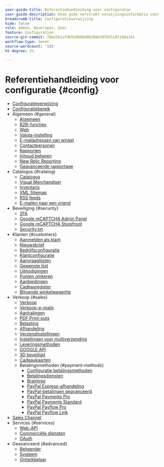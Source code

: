 ```yaml
---
user-guide-title: Referentiehandleiding voor configuratie
user-guide-description: Deze gids verstrekt verwijzingsinformatie voor alle montages van de archiefconfiguratie die van _Admin_ sidebar bij ** worden betreden[!UICONTROL Stores]** > _[!UICONTROL Settings]_ > **[!UICONTROL Configuration]**.
breadcrumb-title: Configuratieverwijzing
hide: false
role: Admin, Developer, User
feature: Configuration
source-git-commit: 76bd1b1af9b55d69bd98209d70fb5518f190a3e1
workflow-type: tm+mt
source-wordcount: '155'
ht-degree: 1%

---
```



# Referentiehandleiding voor configuratie {#config}

- [Configuratieverwijzing](guide-overview.md)
- [Configuratiebereik](scope-change.md)
- Algemeen {#general}
   - [Algemeen](./general/general.md)
   - [B2B-functies](./general/b2b-features.md)
   - [Web](./general/web.md)
   - [Valuta-instelling](./general/currency-setup.md)
   - [E-mailadressen van winkel](./general/store-email-addresses.md)
   - [Contactpersonen](./general/contacts.md)
   - [Rapporten](./general/reports.md)
   - [Inhoud beheren](./general/content-management.md)
   - [New Relic Reporting](./general/new-relic-reporting.md)
   - [Geavanceerde rapportage](./general/advanced-reporting.md)
- Catalogus {#catalog}
   - [Catalogus](./catalog/catalog.md)
   - [Visual Merchandiser](./catalog/visual-merchandiser.md)
   - [Inventaris](./catalog/inventory.md)
   - [XML Sitemap](./catalog/xml-sitemap.md)
   - [RSS feeds](./catalog/rss-feeds.md)
   - [E-mailen naar een vriend](./catalog/email-to-a-friend.md)
- Beveiliging {#security}
   - [2FA](./security/2fa.md)
   - [Google reCAPTCHA Admin Panel](./security/google-recaptcha-admin.md)
   - [Google reCAPTCHA Storefront](./security/google-recaptcha-storefront.md)
   - [Security.txt](./security/security-txt.md)
- Klanten {#customers}
   - [Aanmelden als klant](./customers/login-as-customer.md)
   - [Nieuwsbrief](./customers/newsletter.md)
   - [Bedrijfsconfiguratie](./customers/company-configuration.md)
   - [Klantconfiguratie](./customers/customer-configuration.md)
   - [Aanvraaglijsten](./customers/requisition-lists.md)
   - [Gewenste lijst](./customers/wishlist.md)
   - [Uitnodigingen](./customers/invitations.md)
   - [Punten omkeren](./customers/reward-points.md)
   - [Aanbiedingen](./customers/promotions.md)
   - [Cadeauregister](./customers/gift-registry.md)
   - [Blijvende winkelwagentje](./customers/persistent-shopping-cart.md)
- Verkoop {#sales}
   - [Verkoop](./sales/sales.md)
   - [Verkoop-e-mails](./sales/sales-emails.md)
   - [Aanhalingen](./sales/quotes.md)
   - [PDF Print-outs](./sales/pdf-print-outs.md)
   - [Belasting](./sales/tax.md)
   - [Afhandeling](./sales/checkout.md)
   - [Verzendinstellingen](./sales/shipping-settings.md)
   - [Instellingen voor multiverzending](./sales/multishipping-settings.md)
   - [Leveringsmethoden](./sales/delivery-methods.md)
   - [GOOGLE API](./sales/google-api.md)
   - [3D beveiligd](./sales/3d-secure.md)
   - [Cadeaukaarten](./sales/gift-cards.md)
   - Betalingsmethoden {#payment-methods}
      - [Configuratie betalingsmethoden](./sales/payment-methods.md)
      - [Betalingsdiensten](./sales/payment-services.md)
      - [Braintree](./sales/braintree.md)
      - [PayPal Express-afhandeling](./sales/paypal-express-checkout.md)
      - [PayPal-betalingen geavanceerd](./sales/paypal-payments-advanced.md)
      - [PayPal Payments Pro](./sales/paypal-payments-pro.md)
      - [PayPal Payments Standard](./sales/paypal-payments-standard.md)
      - [PayPal Payflow Pro](./sales/paypal-payflow-pro.md)
      - [PayPal Payflow Link](./sales/paypal-payflow-link.md)
- [Sales Channel](./sales-channels.md)
- Services {#services}
   - [Web-API](./services/magento-web-api.md)
   - [Commerciële diensten](./services/saas.md)
   - [OAuth](./services/oauth.md)
- Geavanceerd {#advanced}
   - [Beheerder](./advanced/admin.md)
   - [Systeem](./advanced/system.md)
   - [Ontwikkelaar](./advanced/developer.md)
